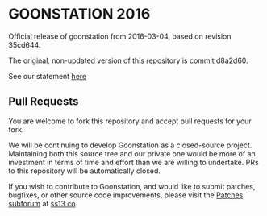 # GOONSTATION 2016 #

Official release of goonstation from 2016-03-04, based on revision 35cd644.

The original, non-updated version of this repository is commit d8a2d60.

See our statement [here](http://goo.gl/RmjGFN)

## Pull Requests

You are welcome to fork this repository and accept pull requests for your fork.

We will be continuing to develop Goonstation as a closed-source project. Maintaining both this source tree and our private one would be more of an investment in terms of time and effort than we are willing to undertake. PRs to this repository will be automatically closed.

If you wish to contribute to Goonstation, and would like to submit patches, bugfixes, or other source code improvements, please visit the [Patches subforum](http://forum.ss13.co/forumdisplay.php?fid=30) at [ss13.co](http://forum.ss13.co).
